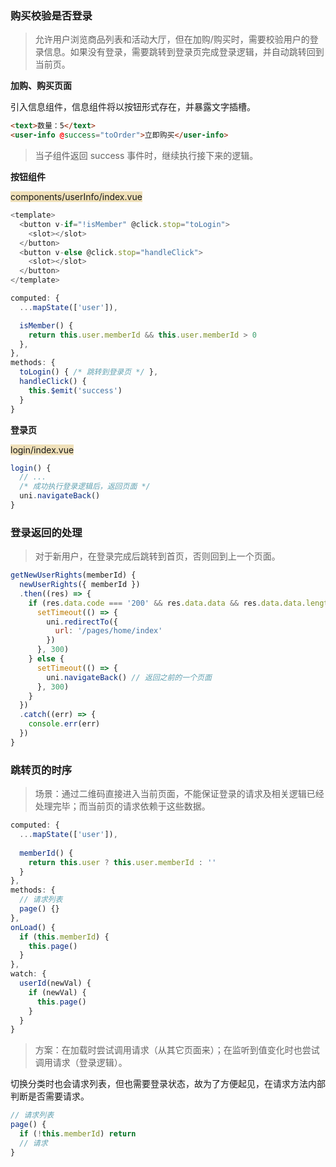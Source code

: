 ### 购买校验是否登录

> 允许用户浏览商品列表和活动大厅，但在加购/购买时，需要校验用户的登录信息。如果没有登录，需要跳转到登录页完成登录逻辑，并自动跳转回到当前页。

**加购、购买页面**

引入信息组件，信息组件将以按钮形式存在，并暴露文字插槽。

```html
<text>数量：5</text>
<user-info @success="toOrder">立即购买</user-info>
```

> 当子组件返回 success 事件时，继续执行接下来的逻辑。

**按钮组件**

<span style="background: #efe0b9">components/userInfo/index.vue</span>

```javascript
<template>
  <button v-if="!isMember" @click.stop="toLogin">
    <slot></slot>
  </button>
  <button v-else @click.stop="handleClick">
    <slot></slot>
  </button>
</template>

computed: {
  ...mapState(['user']),

  isMember() {
    return this.user.memberId && this.user.memberId > 0
  },
},
methods: {
  toLogin() { /* 跳转到登录页 */ },
  handleClick() {
    this.$emit('success')
  }
}
```

**登录页**

<span style="background: #efe0b9">login/index.vue</span>

```javascript
login() {
  // ...
  /* 成功执行登录逻辑后，返回页面 */
  uni.navigateBack()
}
```



### 登录返回的处理

> 对于新用户，在登录完成后跳转到首页，否则回到上一个页面。

```javascript
getNewUserRights(memberId) {
  newUserRights({ memberId })
  .then((res) => {
    if (res.data.code === '200' && res.data.data && res.data.data.length > 0) {
      setTimeout(() => {
        uni.redirectTo({
          url: '/pages/home/index'
        })
      }, 300)
    } else {
      setTimeout(() => {
        uni.navigateBack() // 返回之前的一个页面
      }, 300)
    }
  })
  .catch((err) => {
    console.err(err)
  })
}
```



### 跳转页的时序

> 场景：通过二维码直接进入当前页面，不能保证登录的请求及相关逻辑已经处理完毕；而当前页的请求依赖于这些数据。

```javascript
computed: {
  ...mapState(['user']),
      
  memberId() {
    return this.user ? this.user.memberId : ''
  }
},
methods: {
  // 请求列表
  page() {}
},
onLoad() {
  if (this.memberId) {
    this.page()
  }
},
watch: {
  userId(newVal) {
    if (newVal) {
      this.page()
    }
  }
}
```

> 方案：在加载时尝试调用请求（从其它页面来）；在监听到值变化时也尝试调用请求（登录逻辑）。



切换分类时也会请求列表，但也需要登录状态，故为了方便起见，在请求方法内部判断是否需要请求。

```javascript
// 请求列表
page() {
  if (!this.memberId) return
  // 请求
}
```















